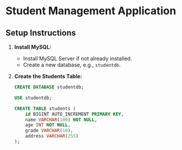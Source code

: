 # Student Management Application

## Setup Instructions

1. **Install MySQL:**
   - Install MySQL Server if not already installed.
   - Create a new database, e.g., `studentdb`.

2. **Create the Students Table:**
   ```sql
   CREATE DATABASE studentdb;

   USE studentdb;

   CREATE TABLE students (
       id BIGINT AUTO_INCREMENT PRIMARY KEY,
       name VARCHAR(100) NOT NULL,
       age INT NOT NULL,
       grade VARCHAR(10),
       address VARCHAR(255)
   );
